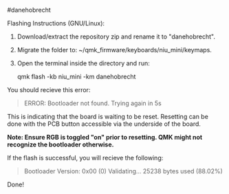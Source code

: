 #danehobrecht

Flashing Instructions (GNU/Linux):

1. Download/extract the repository zip and rename it to "danehobrecht".

2. Migrate the folder to: ~/qmk_firmware/keyboards/niu_mini/keymaps. 

3. Open the terminal inside the directory and run:

    qmk flash -kb niu_mini -km danehobrecht

You should recieve this error:

>ERROR: Bootloader not found. Trying again in 5s

This is indicating that the board is waiting to be reset. Resetting can
be done with the PCB button accessible via the underside of the board.

**Note: Ensure RGB is toggled "on" prior to resetting. QMK might not recognize the bootloader otherwise.**

If the flash is successful, you will recieve the following:

>Bootloader Version: 0x00 (0)
>Validating...
>25238 bytes used (88.02%)

Done!

